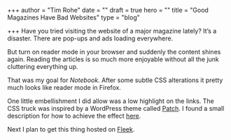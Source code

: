 +++
author = "Tim Rohe"
date = ""
draft = true
hero = ""
title = "Good Magazines Have Bad Websites"
type = "blog"

+++
Have you tried visiting the website of a major magazine lately? It’s a disaster. There are pop-ups and ads loading everywhere.

But turn on reader mode in your browser and suddenly the content shines again. Reading the articles is so much more enjoyable without all the junk cluttering everything up. 

That was my goal for _Notebook._ After some subtle CSS alterations it pretty much looks like reader mode in Firefox. 

One little embellishment I did allow was a low highlight on the links. The CSS truck was inspired by a WordPress theme called [Patch](https://pixelgrade.com/themes/blogging/patch/). I found a small description for how to achieve the effect [here](https://www.foxinfotech.in/2019/04/css-style-for-links-thick-underline-and-highlight-text-on-mouse-hover.html). 

Next I plan to get this thing hosted on [Fleek](https://fleek.co/).